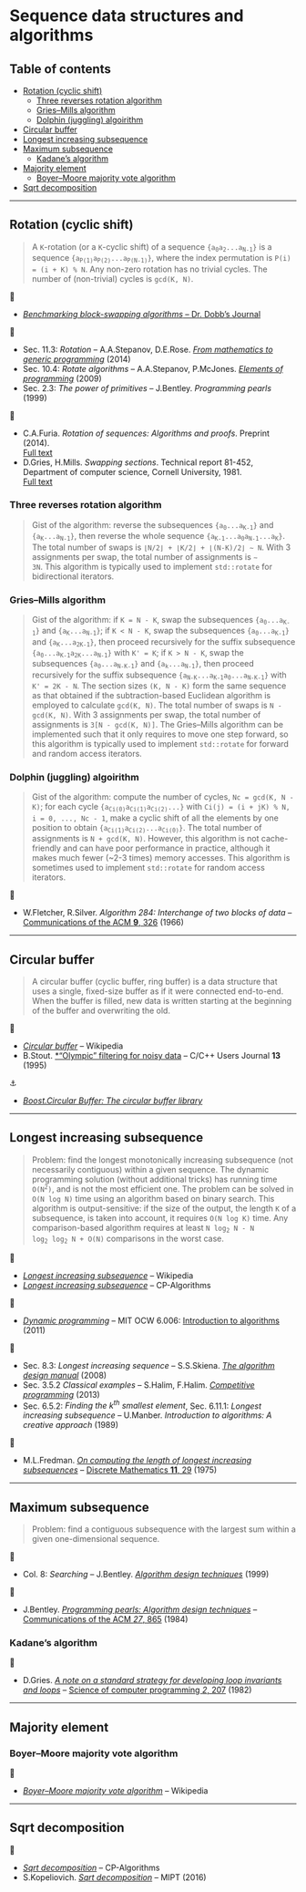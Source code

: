 # Sequence data structures and algorithms <!-- omit in toc -->

## Table of contents <!-- omit in toc -->

- [Rotation (cyclic shift)](#rotation-cyclic-shift)
	- [Three reverses rotation algorithm](#three-reverses-rotation-algorithm)
	- [Gries–Mills algorithm](#griesmills-algorithm)
	- [Dolphin (juggling) algoirithm](#dolphin-juggling-algoirithm)
- [Circular buffer](#circular-buffer)
- [Longest increasing subsequence](#longest-increasing-subsequence)
- [Maximum subsequence](#maximum-subsequence)
	- [Kadane’s algorithm](#kadanes-algorithm)
- [Majority element](#majority-element)
	- [Boyer–Moore majority vote algorithm](#boyermoore-majority-vote-algorithm)
- [Sqrt decomposition](#sqrt-decomposition)

---

## Rotation (cyclic shift)

> A `K`-rotation (or a `K`-cyclic shift) of a sequence <code>{a<sub>0</sub>a<sub>2</sub>...a<sub>N-1</sub>}</code> is a sequence <code>{a<sub>P(1)</sub>a<sub>P(2)</sub>...a<sub>P(N-1)</sub>}</code>, where the index permutation is `P(i) = (i + K) % N`. Any non-zero rotation has no trivial cycles. The number of (non-trivial) cycles is `gcd(K, N)`.

:link:

- [*Benchmarking block-swapping algorithms* – Dr. Dobb’s Journal](http://www.drdobbs.com/parallel/benchmarking-block-swapping-algorithms/232900395)

:book:

- Sec. 11.3: *Rotation* – A.A.Stepanov, D.E.Rose. [*From mathematics to generic programming*](http://www.fm2gp.com/) (2014)
- Sec. 10.4: *Rotate algorithms* – A.A.Stepanov, P.McJones. [*Elements of programming*](http://elementsofprogramming.com/) (2009)
- Sec. 2.3: *The power of primitives* – J.Bentley. *Programming pearls* (1999)

:page_facing_up:

- C.A.Furia. *Rotation of sequences: Algorithms and proofs*. Preprint (2014).\
[Full text](https://arxiv.org/abs/1406.5453)
- D.Gries, H.Mills. *Swapping sections*. Technical report 81-452, Department of computer science, Cornell University, 1981.\
[Full text](https://hdl.handle.net/1813/6292)

### Three reverses rotation algorithm

> Gist of the algorithm: reverse the subsequences <code>{a<sub>0</sub>...a<sub>K-1</sub>}</code> and <code>{a<sub>K</sub>...a<sub>N-1</sub>}</code>, then reverse the whole sequence <code>{a<sub>K-1</sub>...a<sub>0</sub>a<sub>N-1</sub>...a<sub>K</sub>}</code>. The total number of swaps is <code>&lfloor;N/2&rfloor; + &lfloor;K/2&rfloor; + &lfloor;(N-K)/2&rfloor; &sim; N</code>. With 3 assignments per swap, the total number of assignments is <code>&sim; 3N</code>. This algorithm is typically used to implement `std::rotate` for bidirectional iterators.

### Gries–Mills algorithm

> Gist of the algorithm: if `K = N - K`, swap the subsequences <code>{a<sub>0</sub>...a<sub>K-1</sub>}</code> and <code>{a<sub>K</sub>...a<sub>N-1</sub>}</code>; if `K < N - K`, swap the subsequences <code>{a<sub>0</sub>...a<sub>K-1</sub>}</code> and <code>{a<sub>K</sub>...a<sub>2K-1</sub>}</code>, then proceed recursively for the suffix subsequence <code>{a<sub>0</sub>...a<sub>K-1</sub>a<sub>2K</sub>...a<sub>N-1</sub>}</code> with `K' = K`; if `K > N - K`, swap the subsequences <code>{a<sub>0</sub>...a<sub>N-K-1</sub>}</code> and <code>{a<sub>k</sub>...a<sub>N-1</sub>}</code>, then proceed recursively for the suffix subsequence <code>{a<sub>N-K</sub>...a<sub>K-1</sub>a<sub>0</sub>...a<sub>N-K-1</sub>}</code> with `K' = 2K - N`. The section sizes `(K, N - K)` form the same sequence as that obtained if the subtraction-based Euclidean algorithm is employed to calculate `gcd(K, N)`. The total number of swaps is `N - gcd(K, N)`. With 3 assignments per swap, the total number of assignments is `3[N - gcd(K, N)]`. The Gries–Mills algorithm can be implemented such that it only requires to move one step forward, so this algorithm is typically used to implement `std::rotate` for forward and random access iterators.

### Dolphin (juggling) algoirithm

> Gist of the algorithm: compute the number of cycles, `Nc = gcd(K, N - K)`; for each cycle <code>{a<sub>Ci(0)</sub>a<sub>Ci(1)</sub>a<sub>Ci(2)</sub>...}</code> with `Ci(j) = (i + jK) % N, i = 0, ..., Nc - 1`, make a cyclic shift of all the elements by one position to obtain <code>{a<sub>Ci(1)</sub>a<sub>Ci(2)</sub>...a<sub>Ci(0)</sub>}</code>. The total number of assignments is `N + gcd(K, N)`. However, this algorithm is not cache-friendly and can have poor performance in practice, although it makes much fewer (~2-3 times) memory accesses. This algorithm is sometimes used to implement `std::rotate` for random access iterators.

:page_facing_up:

- W.Fletcher, R.Silver. *Algorithm 284: Interchange of two blocks of data* – [Communications of the ACM **9**, 326](https://dx.doi.org/10.1145/355592.365609) (1966)

---

## Circular buffer

> A circular buffer (cyclic buffer, ring buffer) is a data structure that uses a single, fixed-size buffer as if it were connected end-to-end. When the buffer is filled, new data is written starting at the beginning of the buffer and overwriting the old.

:link:

- [*Circular buffer*](https://en.wikipedia.org/wiki/Circular_buffer) – Wikipedia
- B.Stout. [*“Olympic” filtering for noisy data](https://github.com/eugnsp/CUJ/blob/master/13.03/stout/stout.md) – C/C++ Users Journal **13** (1995)

:anchor:

- [*Boost.Circular Buffer: The circular buffer library*](https://www.boost.org/doc/libs/release/libs/circular_buffer/)

---

## Longest increasing subsequence

> Problem: find the longest monotonically increasing subsequence (not necessarily contiguous) within a given sequence. The dynamic programming solution (without additional tricks) has running time <code>O(N<sup>2</sup>)</code>, and is not the most efficient one. The problem can be solved in `O(N log N)` time using an algorithm based on binary search. This algorithm is output-sensitive: if the size of the output, the length `K` of a subsequence, is taken into account, it requires `O(N log K)` time. Any comparison-based algorithm requires at least <code>N log<sub>2</sub> N - N log<sub>2</sub> log<sub>2</sub> N + O(N)</code> comparisons in the worst case.

:link:

- [*Longest increasing subsequence*](https://en.wikipedia.org/wiki/Longest_increasing_subsequence) – Wikipedia
- [*Longest increasing subsequence*](https://cp-algorithms.com/sequences/longest_increasing_subsequence.html) – CP-Algorithms

:movie_camera:

- [*Dynamic programming*](https://www.youtube.com/watch?v=1ivFSH0ijOM&t=2570) – MIT OCW 6.006: [Introduction to algorithms](https://ocw.mit.edu/courses/electrical-engineering-and-computer-science/6-006-introduction-to-algorithms-fall-2011/index.htm) (2011)

:book:

- Sec. 8.3: *Longest increasing sequence* – S.S.Skiena. [*The algorithm design manual*](http://www.algorist.com/) (2008)
- Sec. 3.5.2 *Classical examples* – S.Halim, F.Halim. [*Competitive programming*](https://cpbook.net/) (2013)
- Sec. 6.5.2: *Finding the k<sup>th</sup> smallest element*, Sec. 6.11.1: *Longest increasing subsequence* – U.Manber. *Introduction to algorithms: A creative approach* (1989)

:page_facing_up:

- M.L.Fredman. [*On computing the length of longest increasing subsequences*](https://core.ac.uk/download/pdf/82290717.pdf) – [Discrete Mathematics **11**, 29](https://dx.doi.org/10.1016/0012-365X(75)90103-X) (1975)

<!--### Counting the number of longest increasing subsequences-->

---

## Maximum subsequence

> Problem: find a contiguous subsequence with the largest sum within a given one-dimensional sequence.

:book:

- Col. 8: *Searching* – J.Bentley. [*Algorithm design techniques*](https://www.oreilly.com/library/view/programming-pearls-second/9780134498058/) (1999)

:page_facing_up:

- J.Bentley. [*Programming pearls: Algorithm design techniques*](http://akira.ruc.dk/~keld/teaching/algoritmedesign_f03/Artikler/05/Bentley84.pdf) – [Communications of the ACM *27*, 865](https://dx.doi.org/10.1145/358234.381162) (1984)

### Kadane’s algorithm

:page_facing_up:

- D.Gries. [*A note on a standard strategy for developing loop invariants and loops*](https://core.ac.uk/download/pdf/82596333.pdf) – [Science of computer programming *2*, 207](https://dx.doi.org/10.1016/0167-6423(83)90015-1) (1982)

---

## Majority element

### Boyer–Moore majority vote algorithm

:link:

- [*Boyer–Moore majority vote algorithm*](https://en.wikipedia.org/wiki/Boyer%E2%80%93Moore_majority_vote_algorithm) – Wikipedia

---

## Sqrt decomposition

:link:

- [*Sqrt decomposition*](https://cp-algorithms.com/data_structures/sqrt_decomposition.html) – CP-Algorithms
- S.Kopeliovich. [*Sqrt decomposition*](http://acm.math.spbu.ru/~sk1/mm/lections/mipt2016-sqrt/mipt-2016-burunduk1-sqrt.en.pdf) – MIPT (2016)
